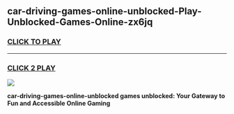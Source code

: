
## car-driving-games-online-unblocked-Play-Unblocked-Games-Online-zx6jq
<h3>
<a href="https://premium76.site?title=car-driving-games-online-unblocked&ref=25A">CLICK TO PLAY</a></h3>
<hr>

<h3>
<a href="https://premium76.site?title=car-driving-games-online-unblocked&ref=25A">CLICK 2 PLAY</a>
  
</h3>

<a href="https://premium76.site?title=car-driving-games-online-unblocked&ref=25A"><img src="https://clearcache.store/games.png"></a>


**car-driving-games-online-unblocked games unblocked: Your Gateway to Fun and Accessible Online Gaming**

